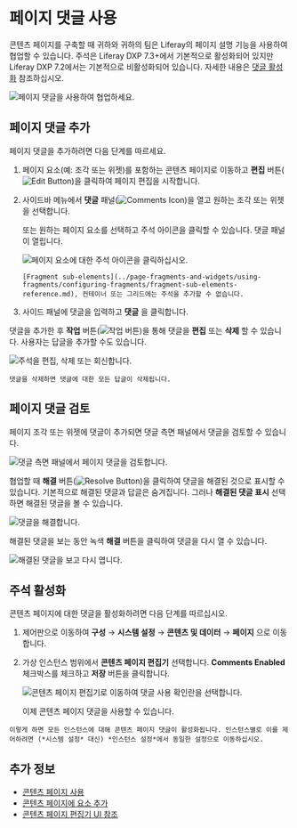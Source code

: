 # 페이지 댓글 사용

콘텐츠 페이지를 구축할 때 귀하와 귀하의 팀은 Liferay의 페이지 설명 기능을 사용하여 협업할 수 있습니다. 주석은 Liferay DXP 7.3+에서 기본적으로 활성화되어 있지만 Liferay DXP 7.2에서는 기본적으로 비활성화되어 있습니다. 자세한 내용은 [댓글 활성화](#enabling-comments) 참조하십시오.

![페이지 댓글을 사용하여 협업하세요.](./using-page-comments/images/01.png)
## 페이지 댓글 추가

페이지 댓글을 추가하려면 다음 단계를 따르세요.

1. 페이지 요소(예: 조각 또는 위젯)를 포함하는 콘텐츠 페이지로 이동하고 **편집** 버튼(![Edit Button](../../../images/icon-edit-pencil.png))을 클릭하여 페이지 편집을 시작합니다.

1. 사이드바 메뉴에서 **댓글** 패널(![Comments Icon](../../../images/icon-comments-w.png))을 열고 원하는 조각 또는 위젯을 선택합니다.

   또는 원하는 페이지 요소를 선택하고 주석 아이콘을 클릭할 수 있습니다. 댓글 패널이 열립니다.

   ![페이지 요소에 대한 주석 아이콘을 클릭하십시오.](./using-page-comments/images/02.png)

   ```{note}
   [Fragment sub-elements](../page-fragments-and-widgets/using-fragments/configuring-fragments/fragment-sub-elements-reference.md), 컨테이너 또는 그리드에는 주석을 추가할 수 없습니다. 
   ```

1. 사이드 패널에 댓글을 입력하고 **댓글** 을 클릭합니다.

댓글을 추가한 후 **작업** 버튼(![작업 버튼](../../../images/icon-actions.png))을 통해 댓글을 **편집** 또는 **삭제** 할 수 있습니다. 사용자는 답글을 추가할 수도 있습니다.

![주석을 편집, 삭제 또는 회신합니다.](./using-page-comments/images/03.png)

```{note}
댓글을 삭제하면 댓글에 대한 모든 답글이 삭제됩니다.
```

## 페이지 댓글 검토

페이지 조각 또는 위젯에 댓글이 추가되면 댓글 측면 패널에서 댓글을 검토할 수 있습니다.

![댓글 측면 패널에서 페이지 댓글을 검토합니다.](./using-page-comments/images/04.png)

협업할 때 **해결** 버튼(![Resolve Button](../../../images/icon-resolve.png))을 클릭하여 댓글을 해결된 것으로 표시할 수 있습니다. 기본적으로 해결된 댓글과 답글은 숨겨집니다. 그러나 **해결된 댓글 표시** 선택하면 해결된 댓글을 볼 수 있습니다.

![댓글을 해결합니다.](./using-page-comments/images/05.png)

해결된 댓글을 보는 동안 녹색 **해결** 버튼을 클릭하여 댓글을 다시 열 수 있습니다.

![해결된 댓글을 보고 다시 엽니다.](using-page-comments/images/06.png)

## 주석 활성화

콘텐츠 페이지에 대한 댓글을 활성화하려면 다음 단계를 따르십시오.

1. 제어판으로 이동하여 **구성** &rarr; **시스템 설정** &rarr; **콘텐츠 및 데이터** &rarr; **페이지** 으로 이동합니다.

1. 가상 인스턴스 범위에서 **콘텐츠 페이지 편집기** 선택합니다. **Comments Enabled** 체크박스를 체크하고 **저장** 버튼을 클릭합니다.

   ![콘텐츠 페이지 편집기로 이동하여 댓글 사용 확인란을 선택합니다.](./using-page-comments/images/07.png)

   이제 콘텐츠 페이지 댓글을 사용할 수 있습니다.

```{note}
이렇게 하면 모든 인스턴스에 대해 콘텐츠 페이지 댓글이 활성화됩니다. 인스턴스별로 이를 제어하려면 (*시스템 설정* 대신) *인스턴스 설정*에서 동일한 설정으로 이동하십시오.
```

## 추가 정보

* [콘텐츠 페이지 사용](../using-content-pages.md)
* [콘텐츠 페이지에 요소 추가](./adding-elements-to-content-pages.md)
* [콘텐츠 페이지 편집기 UI 참조](./content-page-editor-ui-reference.md)
